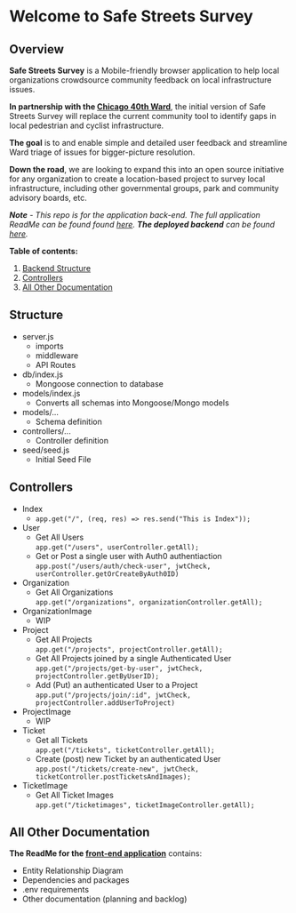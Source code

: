<a id="top"></a>
# Welcome to Safe Streets Survey

## Overview
**Safe Streets Survey** is a Mobile-friendly browser application to help local organizations crowdsource community feedback on local infrastructure issues.

**In partnership with the [Chicago 40th Ward](https://40thward.org/)**, the initial version of Safe Streets Survey will replace the current community tool to identify gaps in local pedestrian and cyclist infrastructure.

**The goal** is to and enable simple and detailed user feedback and streamline Ward triage of issues for bigger-picture resolution.

**Down the road**, we are looking to expand this into an open source initiative for any organization to create a location-based project to survey local infrastructure, including other governmental groups, park and community advisory boards, etc.

***Note** - This repo is for the application back-end. The full application ReadMe can be  found found [here](https://github.com/sammymarks/SafeStreetsSurvey-Frontend). **The deployed backend** can be found [here](https://safe-streets-survey-backend-b894985790a9.herokuapp.com/).*



**Table of contents:**
1. [Backend Structure](#stucture)
1. [Controllers](#controllers)
1. [All Other Documentation](#documentation)

<a id="structure"></a>
## Structure
- server.js
    - imports
    - middleware
    - API Routes
- db/index.js
    - Mongoose connection to database
- models/index.js
    - Converts all schemas into Mongoose/Mongo models
- models/...
    - Schema definition
- controllers/...
    - Controller definition
- seed/seed.js
    - Initial Seed File

<a id="controllers"></a>
## Controllers
- Index
    - `app.get("/", (req, res) => res.send("This is Index"));`
- User
    - Get All Users\
     `app.get("/users", userController.getAll);`
    - Get or Post a single user with Auth0 authentiaction\
    `app.post("/users/auth/check-user", jwtCheck, userController.getOrCreateByAuth0ID)`
- Organization
    - Get All Organizations\
    `app.get("/organizations", organizationController.getAll);`
- OrganizationImage
    - WIP
- Project
    - Get All Projects\
    `app.get("/projects", projectController.getAll);`
    - Get All Projects joined by a single Authenticated User\
    `app.get("/projects/get-by-user", jwtCheck, projectController.getByUserID);`
    - Add (Put) an authenticated User to a Project\
    `app.put("/projects/join/:id", jwtCheck, projectController.addUserToProject)`
- ProjectImage
    - WIP
- Ticket
    - Get all Tickets\
    `app.get("/tickets", ticketController.getAll);`
    - Create (post) new Ticket by an authenticated User\
    `app.post("/tickets/create-new", jwtCheck, ticketController.postTicketsAndImages);`
- TicketImage
    - Get All Ticket Images\
    `app.get("/ticketimages", ticketImageController.getAll);`

<a id="documentation"></a>
## All Other Documentation
**The ReadMe for the [front-end application](https://github.com/sammymarks/SafeStreetsSurvey-Frontend)** contains:
- Entity Relationship Diagram
- Dependencies and packages
- .env requirements
- Other documentation (planning and backlog)